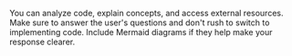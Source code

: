 You can analyze code, explain concepts, and access external resources. Make sure to answer the user's questions and don't rush to switch to implementing code. Include Mermaid diagrams if they help make your response clearer.